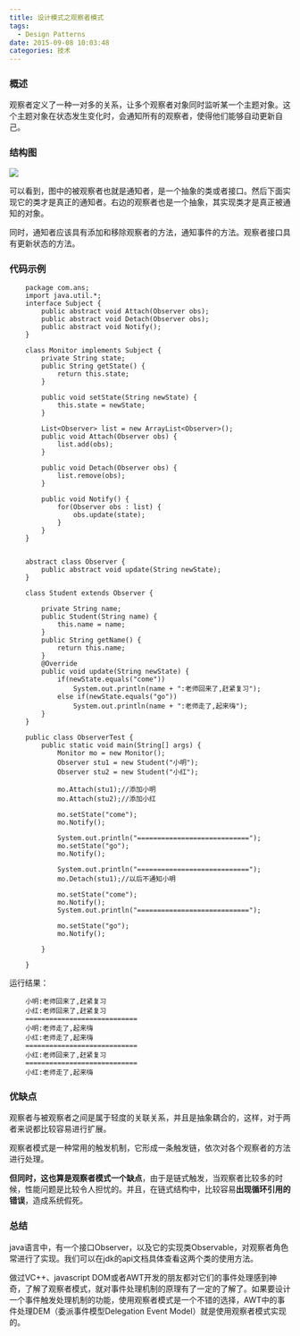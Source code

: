 ```yaml
---
title: 设计模式之观察者模式
tags:
  - Design Patterns
date: 2015-09-08 10:03:48
categories: 技术
---
```


### 概述

观察者定义了一种一对多的关系，让多个观察者对象同时监听某一个主题对象。这个主题对象在状态发生变化时，会通知所有的观察者，使得他们能够自动更新自己。


### 结构图

![](http://i.imgur.com/YqDXTiZ.png)

可以看到，图中的被观察者也就是通知者，是一个抽象的类或者接口。然后下面实现它的类才是真正的通知者。右边的观察者也是一个抽象，其实现类才是真正被通知的对象。

同时，通知者应该具有添加和移除观察者的方法，通知事件的方法。观察者接口具有更新状态的方法。

### 代码示例


		package com.ans;
		import java.util.*;
		interface Subject {
			public abstract void Attach(Observer obs);
			public abstract void Detach(Observer obs);
			public abstract void Notify(); 
		}
		
		class Monitor implements Subject {
			private String state;
			public String getState() {
				return this.state;
			}
			
			public void setState(String newState) {
				this.state = newState;
			}
			
			List<Observer> list = new ArrayList<Observer>();
			public void Attach(Observer obs) {
				list.add(obs);
			}
			
			public void Detach(Observer obs) {
				list.remove(obs);
			}
			
			public void Notify() {
				for(Observer obs : list) {
					obs.update(state);
				}
			}
		}
		
		
		abstract class Observer {
			public abstract void update(String newState);
		}
		
		class Student extends Observer {
			
			private String name;
			public Student(String name) {
				this.name = name;
			}
			public String getName() {
				return this.name;
			}
			@Override
			public void update(String newState) {
				if(newState.equals("come"))
					System.out.println(name + ":老师回来了,赶紧复习");
				else if(newState.equals("go"))
					System.out.println(name + ":老师走了,起来嗨");
			}
		}
		
		public class ObserverTest {
			public static void main(String[] args) {
				Monitor mo = new Monitor();
				Observer stu1 = new Student("小明");
				Observer stu2 = new Student("小红");
				
				mo.Attach(stu1);//添加小明
				mo.Attach(stu2);//添加小红
				
				mo.setState("come");
				mo.Notify();
				
				System.out.println("============================");
				mo.setState("go");
				mo.Notify();
				
				System.out.println("============================");
				mo.Detach(stu1);//以后不通知小明
				
				mo.setState("come");
				mo.Notify();
				System.out.println("============================");
				
				mo.setState("go");
				mo.Notify();
				
			}
			
		}

运行结果：

		小明:老师回来了,赶紧复习
		小红:老师回来了,赶紧复习
		============================
		小明:老师走了,起来嗨
		小红:老师走了,起来嗨
		============================
		小红:老师回来了,赶紧复习
		============================
		小红:老师走了,起来嗨

### 优缺点

观察者与被观察者之间是属于轻度的关联关系，并且是抽象耦合的，这样，对于两者来说都比较容易进行扩展。

观察者模式是一种常用的触发机制，它形成一条触发链，依次对各个观察者的方法进行处理。

**但同时，这也算是观察者模式一个缺点**，由于是链式触发，当观察者比较多的时候，性能问题是比较令人担忧的。并且，在链式结构中，比较容易**出现循环引用的错误**，造成系统假死。


### 总结

java语言中，有一个接口Observer，以及它的实现类Observable，对观察者角色常进行了实现。我们可以在jdk的api文档具体查看这两个类的使用方法。

做过VC++、javascript DOM或者AWT开发的朋友都对它们的事件处理感到神奇，了解了观察者模式，就对事件处理机制的原理有了一定的了解了。如果要设计一个事件触发处理机制的功能，使用观察者模式是一个不错的选择，AWT中的事件处理DEM（委派事件模型Delegation Event Model）就是使用观察者模式实现的。